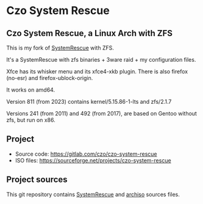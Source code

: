 # Czo System Rescue

## Czo System Rescue, a Linux Arch with ZFS

This is my fork of [SystemRescue](https://www.system-rescue.org/) with ZFS.

It's a SystemRescue with zfs binaries + 3ware raid + my configuration files.

Xfce has its whisker menu and its xfce4-xkb plugin. There is also firefox (no-esr) and firefox-ublock-origin.

It works on amd64.

Version 811 (from 2023) contains kernel/5.15.86-1-lts and zfs/2.1.7

Versions 241 (from 2011) and 492 (from 2017), are based on Gentoo without zfs, but run on x86.

## Project

* Source code: https://gitlab.com/czo/czo-system-rescue
* ISO files: https://sourceforge.net/projects/czo-system-rescue

## Project sources

This git repository contains [SystemRescue](https://gitlab.com/systemrescue/systemrescue-sources) and [archiso](https://gitlab.archlinux.org/archlinux/archiso/) sources files.


